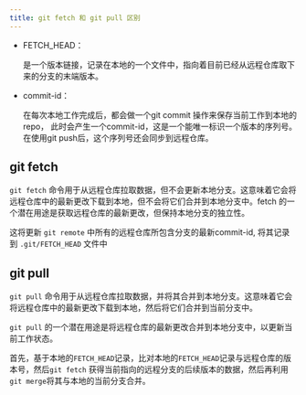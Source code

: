 ```yaml
---
title: git fetch 和 git pull 区别
---
```


- FETCH_HEAD：

  是一个版本链接，记录在本地的一个文件中，指向着目前已经从远程仓库取下来的分支的末端版本。

- commit-id：

  在每次本地工作完成后，都会做一个git commit 操作来保存当前工作到本地的repo， 此时会产生一个commit-id，这是一个能唯一标识一个版本的序列号。在使用git push后，这个序列号还会同步到远程仓库。

## git fetch

`git fetch` 命令用于从远程仓库拉取数据，但不会更新本地分支。这意味着它会将远程仓库中的最新更改下载到本地，但不会将它们合并到本地分支中。fetch 的一个潜在用途是获取远程仓库的最新更改，但保持本地分支的独立性。

这将更新 `git remote` 中所有的远程仓库所包含分支的最新commit-id, 将其记录到 `.git/FETCH_HEAD` 文件中

## git pull

`git pull` 命令用于从远程仓库拉取数据，并将其合并到本地分支。这意味着它会将远程仓库中的最新更改下载到本地，然后将它们合并到当前分支中。

`git pull` 的一个潜在用途是将远程仓库的最新更改合并到本地分支中，以更新当前工作状态。

首先，基于本地的`FETCH_HEAD`记录，比对本地的`FETCH_HEAD`记录与远程仓库的版本号，然后`git fetch` 获得当前指向的远程分支的后续版本的数据，然后再利用`git merge`将其与本地的当前分支合并。
